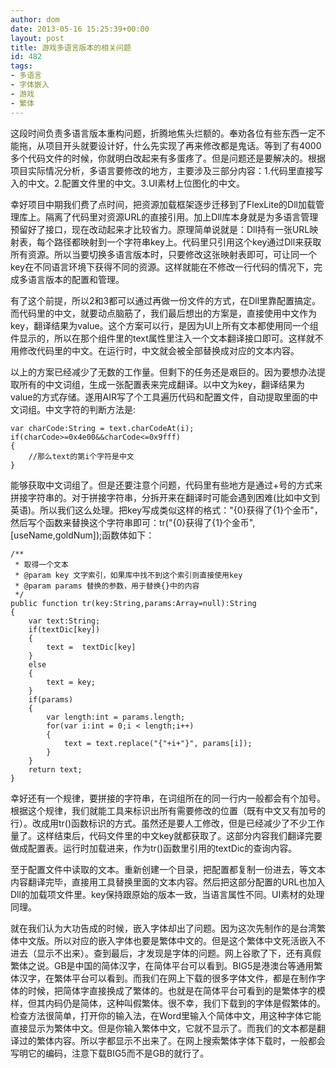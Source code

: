 ```yaml
---
author: dom
date: 2013-05-16 15:25:39+00:00
layout: post
title: 游戏多语言版本的相关问题
id: 482
tags:
- 多语言
- 字体嵌入
- 游戏
- 繁体
---
```


这段时间负责多语言版本重构问题，折腾地焦头烂额的。奉劝各位有些东西一定不能拖，从项目开头就要设计好，什么先实现了再来修改都是鬼话。等到了有4000多个代码文件的时候，你就明白改起来有多蛋疼了。但是问题还是要解决的。根据项目实际情况分析，多语言要修改的地方，主要涉及三部分内容：1.代码里直接写入的中文。2.配置文件里的中文。3.UI素材上位图化的中文。

幸好项目中期我们费了点时间，把资源加载框架逐步迁移到了FlexLite的Dll加载管理库上。隔离了代码里对资源URL的直接引用。加上Dll库本身就是为多语言管理预留好了接口，现在改动起来才比较省力。原理简单说就是：Dll持有一张URL映射表，每个路径都映射到一个字符串key上。代码里只引用这个key通过Dll来获取所有资源。所以当要切换多语言版本时，只要修改这张映射表即可，可让同一个key在不同语言环境下获得不同的资源。这样就能在不修改一行代码的情况下，完成多语言版本的配置和管理。

有了这个前提，所以2和3都可以通过再做一份文件的方式，在Dll里靠配置搞定。而代码里的中文，就要动点脑筋了，我们最后想出的方案是，直接使用中文作为key，翻译结果为value。这个方案可以行，是因为UI上所有文本都使用同一个组件显示的，所以在那个组件里的text属性里注入一个文本翻译接口即可。这样就不用修改代码里的中文。在运行时，中文就会被全部替换成对应的文本内容。

以上的方案已经减少了无数的工作量。但剩下的任务还是艰巨的。因为要想办法提取所有的中文词组，生成一张配置表来完成翻译。以中文为key，翻译结果为value的方式存储。遂用AIR写了个工具遍历代码和配置文件，自动提取里面的中文词组。中文字符的判断方法是:

    
    
    var charCode:String = text.charCodeAt(i);
    if(charCode>=0x4e00&&charCode<=0x9fff)
    {
    	//那么text的第i个字符是中文
    }
    


能够获取中文词组了。但是还要注意个问题，代码里有些地方是通过+号的方式来拼接字符串的。对于拼接字符串，分拆开来在翻译时可能会遇到困难(比如中文到英语)。所以我们这么处理。把key写成类似这样的格式："{0}获得了{1}个金币"，然后写个函数来替换这个字符串即可：tr("{0}获得了{1}个金币",[useName,goldNum]);函数体如下：

    
    
    /**
     * 取得一个文本
     * @param key 文字索引，如果库中找不到这个索引则直接使用key
     * @param params 替换的参数，用于替换{}中的内容
     */
    public function tr(key:String,params:Array=null):String
    {
    	var text:String;
    	if(textDic[key])
    	{
    		text =  textDic[key]
    	}
    	else
    	{
    		text = key;
    	}
    	if(params)	
    	{
    		var length:int = params.length;
    		for(var i:int = 0;i < length;i++)	
    		{
    			text = text.replace("{"+i+"}", params[i]);
    		}
    	}
    	return text;
    }
    


幸好还有一个规律，要拼接的字符串，在词组所在的同一行内一般都会有个加号。根据这个规律，我们就能工具来标识出所有需要修改的位置（既有中文又有加号的行）。改成用tr()函数标识的方式。虽然还是要人工修改，但是已经减少了不少工作量了。这样结束后，代码文件里的中文key就都获取了。这部分内容我们翻译完要做成配置表。运行时加载进来，作为tr()函数里引用的textDic的查询内容。

至于配置文件中读取的文本。重新创建一个目录，把配置都复制一份进去，等文本内容翻译完毕，直接用工具替换里面的文本内容。然后把这部分配置的URL也加入Dll的加载项文件里。key保持跟原始的版本一致，当语言属性不同。UI素材的处理同理。

就在我们认为大功告成的时候，嵌入字体却出了问题。因为这次先制作的是台湾繁体中文版。所以对应的嵌入字体也要是繁体中文的。但是这个繁体中文死活嵌入不进去（显示不出来）。查到最后，才发现是字体的问题。网上谷歌了下，还有真假繁体之说。GB是中国的简体汉字，在简体平台可以看到。BIG5是港澳台等通用繁体汉字，在繁体平台可以看到。而我们在网上下载的很多字体文件，都是在制作字体的时候，把简体字直接换成了繁体的。也就是在简体平台可看到的是繁体字的模样，但其内码仍是简体，这种叫假繁体。很不幸，我们下载到的字体是假繁体的。检查方法很简单，打开你的输入法，在Word里输入个简体中文，用这种字体它能直接显示为繁体中文。但是你输入繁体中文，它就不显示了。而我们的文本都是翻译过的繁体内容。所以字都显示不出来了。在网上搜索繁体字体下载时，一般都会写明它的编码，注意下载BIG5而不是GB的就行了。
